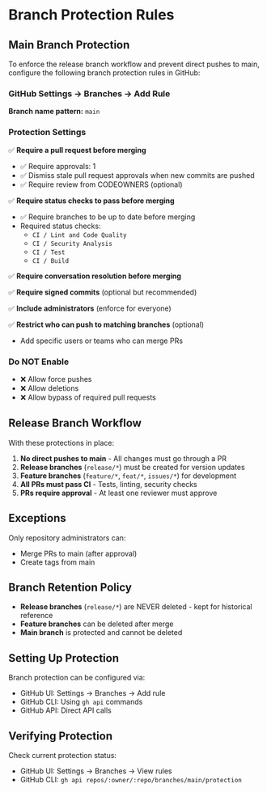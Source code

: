 # Branch Protection Rules

## Main Branch Protection

To enforce the release branch workflow and prevent direct pushes to main, configure the following branch protection rules in GitHub:

### GitHub Settings → Branches → Add Rule

**Branch name pattern:** `main`

### Protection Settings

✅ **Require a pull request before merging**
- ✅ Require approvals: 1
- ✅ Dismiss stale pull request approvals when new commits are pushed
- ✅ Require review from CODEOWNERS (optional)

✅ **Require status checks to pass before merging**
- ✅ Require branches to be up to date before merging
- Required status checks:
  - `CI / Lint and Code Quality`
  - `CI / Security Analysis`
  - `CI / Test`
  - `CI / Build`

✅ **Require conversation resolution before merging**

✅ **Require signed commits** (optional but recommended)

✅ **Include administrators** (enforce for everyone)

✅ **Restrict who can push to matching branches** (optional)
- Add specific users or teams who can merge PRs

### Do NOT Enable
- ❌ Allow force pushes
- ❌ Allow deletions
- ❌ Allow bypass of required pull requests

## Release Branch Workflow

With these protections in place:

1. **No direct pushes to main** - All changes must go through a PR
2. **Release branches** (`release/*`) must be created for version updates
3. **Feature branches** (`feature/*`, `feat/*`, `issues/*`) for development
4. **All PRs must pass CI** - Tests, linting, security checks
5. **PRs require approval** - At least one reviewer must approve

## Exceptions

Only repository administrators can:
- Merge PRs to main (after approval)
- Create tags from main

## Branch Retention Policy

- **Release branches** (`release/*`) are NEVER deleted - kept for historical reference
- **Feature branches** can be deleted after merge
- **Main branch** is protected and cannot be deleted

## Setting Up Protection

Branch protection can be configured via:
- GitHub UI: Settings → Branches → Add rule
- GitHub CLI: Using `gh api` commands
- GitHub API: Direct API calls

## Verifying Protection

Check current protection status:
- GitHub UI: Settings → Branches → View rules
- GitHub CLI: `gh api repos/:owner/:repo/branches/main/protection`